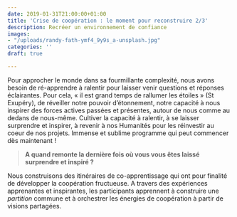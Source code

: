 ```yaml
---
date: 2019-01-31T21:00:00+01:00
title: 'Crise de coopération : le moment pour reconstruire 2/3'
description: Recréer un environnement de confiance
images:
- "/uploads/randy-fath-ymf4_9y9s_a-unsplash.jpg"
categories: ''
draft: true

---
```

Pour approcher le monde dans sa fourmillante complexité, nous avons besoin de ré-apprendre à ralentir pour laisser venir questions et réponses éclairantes. Pour cela, « il est grand temps de rallumer les étoiles » (St Exupéry), de réveiller notre pouvoir d’étonnement, notre capacité à nous inspirer des forces actives passées et présentes, autour de nous comme au dedans de nous-même. Cultiver la capacité à ralentir, à se laisser surprendre et inspirer, à revenir à nos Humanités pour les réinvestir au coeur de nos projets. Immense et sublime programme qui peut commencer dès maintenant !

> **A quand remonte la dernière fois où vous vous êtes laissé surprendre et inspiré ?**

Nous construisons des itinéraires de co-apprentissage qui ont pour finalité de développer la coopération fructueuse. A travers des expériences apprenantes et inspirantes, les participants apprennent à construire une _partition_ commune et à orchestrer les énergies de coopération à partir de visions partagées.